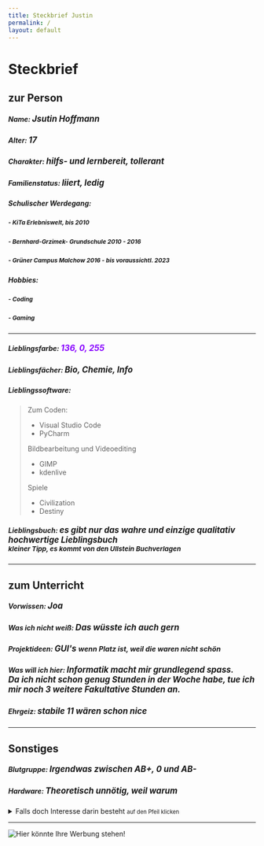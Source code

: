 ```yaml
---
title: Steckbrief Justin
permalink: /
layout: default
---
```


# Steckbrief


## zur Person

##### Name: <span style="font-size:1.2em;"> Jsutin Hoffmann
##### Alter: <span style="font-size:1.2em;"> 17
##### Charakter: <span style="font-size:1.2em;"> hilfs- und lernbereit, tollerant
##### Familienstatus: <span style="font-size:1.2em;"> liiert, ledig
##### Schulischer Werdegang: <span style="font-size:1.2em;"> 
##### <span style="font-size:0.85em;">- KiTa Erlebniswelt, bis 2010
##### <span style="font-size:0.85em;">- Bernhard-Grzimek- Grundschule 2010 - 2016
##### <span style="font-size:0.85em;">- Grüner Campus Malchow 2016 - bis voraussichtl. 2023
##### Hobbies: <span style="font-size:1.2em;">
##### <span style="font-size:0.85em;">- Coding
##### <span style="font-size:0.85em;">- Gaming
---
##### Lieblingsfarbe: <span style="color:rgb(136, 0, 255); font-size:1.2em;"> 136, 0, 255
##### Lieblingsfächer: <span style="font-size:1.2em;"> Bio, Chemie, Info
##### Lieblingssoftware: <span style="font-size:1.2em;">
> Zum Coden:
> - Visual Studio Code
> - PyCharm
>
> Bildbearbeitung und Videoediting
> - GIMP
> - kdenlive
>
> Spiele
> - Civilization
> - Destiny</span>
##### Lieblingsbuch: <span style="font-size:1.2em;"> es gibt nur das wahre und einzige qualitativ hochwertige Lieblingsbuch <br> <span style="font-size:0.8em;"> kleiner Tipp, es kommt von den Ullstein Buchverlagen

---

## zum Unterricht

##### Vorwissen: <span style="font-size:1.2em;"> Joa
##### Was ich nicht weiß: <span style="font-size:1.2em;"> Das wüsste ich auch gern
##### Projektideen: <span style="font-size:1.2em;"> GUI's <span style="font-size:0.85em;"> wenn Platz ist, weil die waren nicht schön
##### Was will ich hier: <span style="font-size:1.2em;"> Informatik macht mir grundlegend spass.<br> Da ich nicht schon genug Stunden in der Woche habe, tue ich mir  noch 3 weitere Fakultative Stunden an.
##### Ehrgeiz: <span style="font-size:1.2em;"> stabile 11 wären schon nice

---

## Sonstiges

##### Blutgruppe: <span style="font-size:1.2em;"> Irgendwas zwischen AB+, 0 und AB-
##### Hardware: <span style="font-size:1.2em;"> Theoretisch unnötig, weil warum
<details>
  <summary>Falls doch Interesse darin besteht <span style="font-size:0.8em;">auf den Pfeil klicken</span></summary>

Betriebssystem :

    Microsoft Windows 10 Pro x64 21H1

CPU : 

    Intel i9-10900

GPU :

    NVIDIA GeForce GTX Titan X  (SLI)
    NVIDIA GeForce RTX 3060     (SLI)

RAM :

    Corsair Vengeance RGB PRO 2x16 2666

Peripherie : 

    Das ist nun glaube ich wirklich unnötig

</details>

---

![Hier könnte Ihre Werbung stehen!](https://cdn.getshirts.de/data/motive/48000/47122/c0a9b5bb12f560342d9d76a217d6a0dc.png?v=1533909339)
